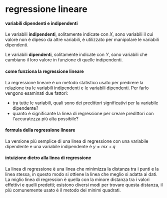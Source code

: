 # regressione lineare
#### variabili dipendenti e indipendenti
Le variabili **indipendenti**, solitamente indicate con $X$, sono variabili il cui valore non è dipeso da altre variabili, è utilizzato per manipolare le variabili dipendenti.

Le variabili **dipendenti**, solitamente indicate con $Y$, sono variabili che cambiano il loro valore in funzione di quelle indipendenti.

#### come funziona la regressione lineare
La regressione lineare è un metodo statistico usato per predirere la relazione tra le variabili indipendenti e le variabili dipendenti.
Per farlo vengono esaminati due fattori:
- tra tutte le variabili, quali sono dei predittori significativi per la variabile dipendente?
- quanto è significante la linea di regressione per creare predittori con l'accuratezza più alta possibile?

#### formula della regressione lineare
La versione più semplice di una linea di regressione con una variabile dipendente e una variabile indipendente è $y = mx + q$

#### intuizione dietro alla linea di regressione
La linea di regressione è una linea che minimizza la distanza tra i punti e la linea stessa, in questo modo si ottiene la linea che meglio si adatta ai dati.
La miglio linea di regression è quella con la minore distanza tra i valori effettivi e quelli predetti; esistono diversi modi per trovare questa distanza, il più comunemente usato è il metodo dei minimi quadrati.
